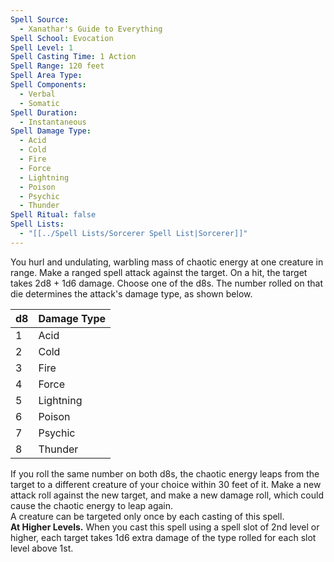 ```yaml
---
Spell Source:
  - Xanathar's Guide to Everything
Spell School: Evocation
Spell Level: 1
Spell Casting Time: 1 Action
Spell Range: 120 feet
Spell Area Type: 
Spell Components:
  - Verbal
  - Somatic
Spell Duration:
  - Instantaneous
Spell Damage Type:
  - Acid
  - Cold
  - Fire
  - Force
  - Lightning
  - Poison
  - Psychic
  - Thunder
Spell Ritual: false
Spell Lists:
  - "[[../Spell Lists/Sorcerer Spell List|Sorcerer]]"
---
```


You hurl and undulating, warbling mass of chaotic energy at one creature in range. Make a ranged spell attack against the target. On a hit, the target takes 2d8 + 1d6 damage. Choose one of the d8s. The number rolled on that die determines the attack's damage type, as shown below.  

| d8  | Damage Type |
| --- | ----------- |
| 1   | Acid        |
| 2   | Cold        |
| 3   | Fire        |
| 4   | Force       |
| 5   | Lightning   |
| 6   | Poison      |
| 7   | Psychic     |
| 8   | Thunder     |
If you roll the same number on both d8s, the chaotic energy leaps from the target to a different creature of your choice within 30 feet of it. Make a new attack roll against the new target, and make a new damage roll, which could cause the chaotic energy to leap again.  
A creature can be targeted only once by each casting of this spell.  
**At Higher Levels.** When you cast this spell using a spell slot of 2nd level or higher, each target takes 1d6 extra damage of the type rolled for each slot level above 1st.
